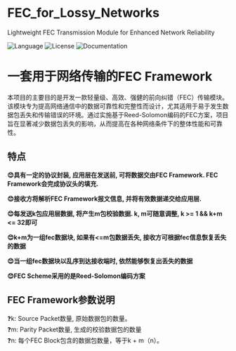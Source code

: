 # FEC_for_Lossy_Networks
Lightweight FEC Transmission Module for Enhanced Network Reliability

![Language](https://img.shields.io/badge/language-c-brightgreen)
![License](https://img.shields.io/badge/license-MIT-yellow)
![Documentation](https://img.shields.io/badge/documentation-yes-brightgreen)

# 一套用于网络传输的FEC Framework
本项目的主要目的是开发一款轻量级、高效、强健的前向纠错（FEC）传输模块。该模块专为提高网络通信中的数据可靠性和完整性而设计，尤其适用于易于发生数据包丢失和传输错误的环境。通过实施基于Reed-Solomon编码的FEC方案，项目旨在显著减少数据包丢失的影响，从而提高在各种网络条件下的整体性能和可靠性。

## 特点

**😊具有一定的协议封装, 应用层在发送前, 可将数据交由FEC Framework. FEC Framework会完成协议头的填充.**

**😊接收方将解析FEC Framework报文信息, 并将有效数据递交给应用层.**

**😊每发送k包应用层数据, 将产生m包校验数据. k, m可随意调整, k >= 1 && k+m <= 32即可**

**😊k+m为一组fec数据块, 如果有<=m包数据丢失, 接收方可根据fec信息恢复丢失的数据**

**😊当一组fec数据块以乱序到达接收端时, 依然能够恢复出丢失的数据**

**😊FEC Scheme采用的是Reed-Solomon编码方案**

## FEC Framework参数说明
❓k: Source Packet数量, 原始数据包的数量。  
❓m: Parity Packet数量, 生成的校验数据包的数量  
❓n: 每个FEC Block包含的数据包数量，等于k + m（n）。

## 
  
